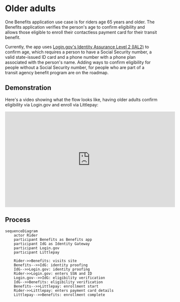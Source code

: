 # Older adults

One Benefits application use case is for riders age 65 years and older. The Benefits application verifies the person's age to confirm eligibility and allows those eligible to enroll their contactless payment card for their transit benefit.

Currently, the app uses [Login.gov's Identity Assurance Level 2 (IAL2)](https://developers.login.gov/attributes/) to confirm age, which requires a person to have a Social Security number, a valid state-issued ID card and a phone number with a phone plan associated with the person's name. Adding ways to confirm eligibility for people without a Social Security number, for people who are part of a transit agency benefit program are on the roadmap.

## Demonstration

Here's a video showing what the flow looks like, having older adults confirm eligibility via Login.gov and enroll via Littlepay:

<iframe width="560" height="315" src="https://www.youtube-nocookie.com/embed/vAJ_3lTeWJU?si=FCQX51zX_aaL556_&amp;controls=0" title="YouTube video player" frameborder="0" allow="accelerometer; autoplay; clipboard-write; encrypted-media; gyroscope; picture-in-picture; web-share" allowfullscreen></iframe>

## Process

```mermaid
sequenceDiagram
    actor Rider
    participant Benefits as Benefits app
    participant IdG as Identity Gateway
    participant Login.gov
    participant Littlepay

    Rider->>Benefits: visits site
    Benefits-->>IdG: identity proofing
    IdG-->>Login.gov: identity proofing
    Rider->>Login.gov: enters SSN and ID
    Login.gov-->>IdG: eligibility verification
    IdG-->>Benefits: eligibility verification
    Benefits-->>Littlepay: enrollment start
    Rider->>Littlepay: enters payment card details
    Littlepay-->>Benefits: enrollment complete
```
